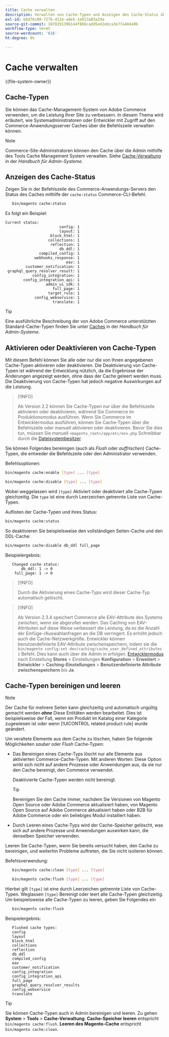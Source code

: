 ```yaml
---
title: Cache verwalten
description: Verwalten von Cache-Typen und Anzeigen des Cache-Status über die Befehlszeile mithilfe der Commerce-CLI
exl-id: bbd76c00-727b-412e-a8e5-1e013a83a29a
source-git-commit: 1070291396144f866cadd5e42ebca3e77a484a9b
workflow-type: tm+mt
source-wordcount: '616'
ht-degree: 0%

---
```


# Cache verwalten

{{file-system-owner}}

## Cache-Typen

Sie können das Cache-Management-System von Adobe Commerce verwenden, um die Leistung Ihrer Site zu verbessern. In diesem Thema wird erläutert, wie Systemadministratoren oder Entwickler mit Zugriff auf den Commerce-Anwendungsserver Caches über die Befehlszeile verwalten können.

>[!NOTE]
>
>
>Commerce-Site-Administratoren können den Cache über die Admin mithilfe des Tools Cache Management System verwalten. Siehe [Cache-Verwaltung](https://experienceleague.adobe.com/en/docs/commerce-admin/systems/tools/cache-management) in der _Handbuch für Admin-Systeme_.


## Anzeigen des Cache-Status

Zeigen Sie in der Befehlszeile des Commerce-Anwendungs-Servers den Status des Caches mithilfe der `cache:status` Commerce-CLI-Befehl.

```bash
   bin/magento cache:status
```

<!-- where `--bootstrap=` is a URL-encoded associative array of Commerce [application bootstrap parameters](../bootstrap/set-parameters.md) and values. -->

Es folgt ein Beispiel:

```terminal
Current status:
                        config: 1
                        layout: 1
                    block_html: 1
                   collections: 1
                    reflection: 1
                        db_ddl: 1
               compiled_config: 1
             webhooks_response: 1
                           eav: 1
         customer_notification: 1
 graphql_query_resolver_result: 1
            config_integration: 1
        config_integration_api: 1
                  admin_ui_sdk: 1
                     full_page: 1
                   target_rule: 1
             config_webservice: 1
                     translate: 1
```

>[!TIP]
>
>Eine ausführliche Beschreibung der von Adobe Commerce unterstützten Standard-Cache-Typen finden Sie unter [Caches](https://experienceleague.adobe.com/en/docs/commerce-admin/systems/tools/cache-management#caches) in der _Handbuch für Admin-Systeme_.


## Aktivieren oder Deaktivieren von Cache-Typen

Mit diesem Befehl können Sie alle oder nur die von Ihnen angegebenen Cache-Typen aktivieren oder deaktivieren. Die Deaktivierung von Cache-Typen ist während der Entwicklung nützlich, da die Ergebnisse der Änderungen angezeigt werden, ohne dass der Cache geleert werden muss. Die Deaktivierung von Cache-Typen hat jedoch negative Auswirkungen auf die Leistung.

>[!INFO]
>
>Ab Version 2.2 können Sie Cache-Typen nur über die Befehlszeile aktivieren oder deaktivieren, während Sie Commerce im Produktionsmodus ausführen. Wenn Sie Commerce im Entwicklermodus ausführen, können Sie Cache-Typen über die Befehlszeile oder manuell aktivieren oder deaktivieren. Bevor Sie dies tun, müssen Sie manuell `<magento_root>/app/etc/env.php` Schreibbar durch die [Dateisystembesitzer](../../installation/prerequisites/file-system/overview.md).

Sie können Folgendes bereinigen (auch als _Flush_ oder _auffrischen_) Cache-Typen, die entweder die Befehlszeile oder den Administrator verwenden.

Befehlsoptionen:

```bash
bin/magento cache:enable [type] ... [type]
```

```bash
bin/magento cache:disable [type] ... [type]
```

Wobei weggelassen wird `[type]` Aktiviert oder deaktiviert alle Cache-Typen gleichzeitig. Die `type` ist eine durch Leerzeichen getrennte Liste von Cache-Typen.

<!-- `--bootstrap=` is a URL-encoded associative array of Commerce [application bootstrap parameters](../bootstrap/set-parameters.md#bootstrap-parameters) and values. -->

Auflisten der Cache-Typen und ihres Status:

```bash
bin/magento cache:status
```

So deaktivieren Sie beispielsweise den vollständigen Seiten-Cache und den DDL-Cache:

```bash
bin/magento cache:disable db_ddl full_page
```

Beispielergebnis:

```terminal
   Changed cache status:
       db_ddl: 1 -> 0
    full_page: 1 -> 0
```

>[!INFO]
>
>Durch die Aktivierung eines Cache-Typs wird dieser Cache-Typ automatisch gelöscht.

>[!INFO]
>
>Ab Version 2.3.4 speichert Commerce alle EAV-Attribute des Systems zwischen, wenn sie abgerufen werden. Das Caching von EAV-Attributen auf diese Weise verbessert die Leistung, da es die Anzahl der Einfüge-/Auswahlanfragen an die DB verringert. Es erhöht jedoch auch die Cache-Netzwerkgröße. Entwickler können benutzerdefinierte EAV-Attribute zwischenspeichern, indem sie die `bin/magento config:set dev/caching/cache_user_defined_attributes 1` Befehl. Dies kann auch über die Admin in erfolgen. [Entwicklermodus](../bootstrap/application-modes.md) nach Einstellung **Stores** > Einstellungen **Konfiguration** > **Erweitert** > **Entwickler** > **Caching-Einstellungen** > **Benutzerdefinierte Attribute zwischenspeichern** bis **Ja**.

## Cache-Typen bereinigen und leeren

>[!NOTE]
>
>Der Cache für mehrere Seiten kann gleichzeitig und automatisch ungültig gemacht werden **_ohne_** Diese Entitäten werden bearbeitet. Dies ist beispielsweise der Fall, wenn ein Produkt im Katalog einer Kategorie zugewiesen ist oder wenn [!UICONTROL related product rule] wurde geändert.

Um veraltete Elemente aus dem Cache zu löschen, haben Sie folgende Möglichkeiten _sauber_ oder _Flush_ Cache-Typen:

- Das Bereinigen eines Cache-Typs löscht nur alle Elemente aus aktivierten Commerce-Cache-Typen. Mit anderen Worten: Diese Option wirkt sich nicht auf andere Prozesse oder Anwendungen aus, da sie nur den Cache bereinigt, den Commerce verwendet.

  Deaktivierte Cache-Typen werden nicht bereinigt.

  >[!TIP]
  >
  >Bereinigen Sie den Cache immer, nachdem Sie Versionen von Magento Open Source oder Adobe Commerce aktualisiert haben, von Magento Open Source auf Adobe Commerce aktualisiert haben oder B2B für Adobe Commerce oder ein beliebiges Modul installiert haben.

- Durch Leeren eines Cache-Typs wird der Cache-Speicher gelöscht, was sich auf andere Prozesse und Anwendungen auswirken kann, die denselben Speicher verwenden.

Leeren Sie Cache-Typen, wenn Sie bereits versucht haben, den Cache zu bereinigen, und weiterhin Probleme auftreten, die Sie nicht isolieren können.

Befehlsverwendung:

```bash
   bin/magento cache:clean [type] ... [type]
```

```bash
   bin/magento cache:flush [type] ... [type]
```

Hierbei gilt `[type]` ist eine durch Leerzeichen getrennte Liste von Cache-Typen. Weglassen `[type]` Bereinigt oder leert alle Cache-Typen gleichzeitig. Um beispielsweise alle Cache-Typen zu leeren, geben Sie Folgendes ein

```bash
   bin/magento cache:flush
```

Beispielergebnis:

```terminal
   Flushed cache types:
   config
   layout
   block_html
   collections
   reflection
   db_ddl
   compiled_config
   eav
   customer_notification
   config_integration
   config_integration_api
   full_page
   graphql_query_resolver_results
   config_webservice
   translate
```

>[!TIP]
>
>Sie können Cache-Typen auch in Admin bereinigen und leeren. Zu gehen **System** > **Tools** > **Cache-Verwaltung**. **Cache-Speicher leeren** entspricht `bin/magento cache:flush`. **Leeren des Magento-Cache** entspricht `bin/magento cache:clean`.

